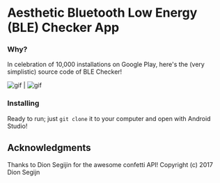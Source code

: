 # Aesthetic Bluetooth Low Energy (BLE) Checker App

### Why?

In celebration of 10,000 installations on Google Play, here's the (very simplistic) source code of BLE Checker! 

![gif](https://user-images.githubusercontent.com/15942983/50428054-bca14600-0881-11e9-859c-a11ec910b834.png) | ![gif](https://user-images.githubusercontent.com/15942983/50428052-b90dbf00-0881-11e9-9cb7-409358596ba1.png)




### Installing

Ready to run; just ```git clone``` it to your computer and open with Android Studio!

## Acknowledgments

Thanks to Dion Segijin for the awesome confetti API! Copyright (c) 2017 Dion Segijn

